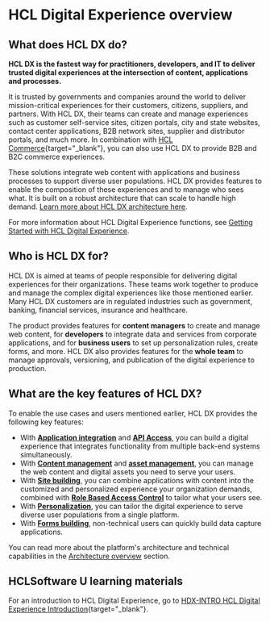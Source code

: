 # HCL Digital Experience overview
<!--
[HCL Digital Experience](https://www.hcltechsw.com/dx) provides a single access point to web content and applications, while it delivers differentiated, personalized experiences for each user across multiple touchpoints, such as web, mobile, hybrid mobile/web applications, and more.

The Web Content Manager and Web Portal Server combines to provide a platform for building a rich, complex online sites with responsive content, targeted offers, seamlessly integrated applications, and consistent branding across channels.

Organizations use it to serve multiple audiences from a single platform that delivers to a combination of applications and content that are tailored to the needs of individual users. Providing outstanding digital experiences to customers and business partners and better engagement with employees can generate more successful business outcomes.

Multiple solutions are available to fit your needs.

## HCL Portal

HCL Portal is an enterprise web portal that helps customers deliver faster response to the demands for HCL Digital Experience solutions by giving users a single point of access to the applications, services, information and social connections they need.

## HCL Web Content Manager

HCL Web Content Manager is a fully-featured, multi-platform enterprise content management solution. Easily manage your growing volume of digital content that is required to run your business and support critical decisions.

## HCL Digital Experience Cloud Native

HCL Digital Experience Cloud Native is a powerful digital experience platform optimized for deployment to Kubernetes container environments and supported on-premises platforms. It includes all of the capabilities of the HCL Digital Experience platform, including HCL Portal Server, Web Content Manager, Digital Asset Management, also [HCL Leap](https://www.hcltechsw.com/leap) (which is deployable only to on-premises platforms), and modern, easy-to-use tools and open-standards APIs for business users and developers to centrally build, optimize and deliver digital experience solutions. HCL Digital Experience Cloud Native is a customizable, scalable, and high-availability solution that uses cloud-friendly technology to make deployment and operation easy and efficient. 

-   Beginning with [HCL Digital Experience 9.5 Container Update CF202](../../whatsnew/cf20/newcf202.md), HCL Digital Experience Cloud Native 9.5 is available as an new offering to our customers to deploy the cloud-native Digital Experience 9.5 components and services on the Kubernetes container environments. These include HCL Portal Server, Web Content Manager, Digital Asset Management, and modern, easy-to-use tools and open-standards APIs that the business users and developers can use to centrally build, optimize, and deliver digital experience solutions for the target audiences. HCL Digital Experience Cloud Native is a customizable, scalable, and high-availability solution.
-   Effective with [HCL Digital Experience 9.5 Container and CF Update 207](../../whatsnew/cf20/newcf207.md), Digital Experience 9.5 software is added to install to supported Specified Operating systems, published at: [HCL Digital Experience V9.5 Detailed System Requirements](https://support.hcltechsw.com/csm?id=kb_article&sysparm_article=KB0013514). Entitlements to [HCL Leap](https://www.hcltechsw.com/leap), deployable to on-premises platforms, are also added. With this update, the HCL Digital Experience Cloud Native 9.5 offering provides all of the HCL DX 9.5 software components that can be deployed to specified Operating systems supported by DX 9.5, e.g., Windows, Linux and AIX, as well as to certified Kubernetes platforms, published at the Kubernetes support matrix at  [HCL Digital Experience V9.5 Detailed System Requirements](https://support.hcltechsw.com/csm?id=kb_article&sysparm_article=KB0013514). Customers now have increased flexibility to install the HCL Digital Experience Cloud Native 9.5 offering on their platform of choice as they evolve to the cloud.
-   For the latest list of Digital Experience 9.5 components available for HCL Digital Experience Cloud Native 9.5 deployments to Docker and certified Kubernetes platforms refer to the [Docker Image list](../../deployment/install/container/image_list.md) topic in the Help Center.
-   HCL Digital Experience Cloud Native 9.5 is available with cloud-friendly subscription pricing according to the user session consumption required to support production DX deployments. This approach supports graduated tier pricing, providing lower costs at each tier as quantities increase. To learn more about monitoring User Session consumption in Digital Experience deployments, see the [Integrate Google Analytics with HCL Digital Experience](../../build_sites/site_analytics/google_analytics/index.md) topic.
-   For more information about HCL Digital Experience Cloud Native 9.5 offering terms, see the [HCL Software License Agreements](https://www.hcltechsw.com/resources/license-agreements) web site, under the HCL Digital Experience product categories.

For additional information about HCL Digital Experience solutions, visit: [HCL Digital Experience](https://www.hcltechsw.com/dx) website. -->

## What does HCL DX do?

**HCL DX is the fastest way for practitioners, developers, and IT to deliver trusted digital experiences at the intersection of content, applications and processes.**

It is trusted by governments and companies around the world to deliver mission-critical experiences for their customers, citizens, suppliers, and partners. With HCL DX, their teams can create and manage experiences such as customer self-service sites, citizen portals, city and state websites, contact center applications, B2B network sites, supplier and distributor portals, and much more. In combination with [HCL Commerce](https://www.hcltechsw.com/commerce){target="_blank"}, you can also use HCL DX to provide B2B and B2C commerce experiences.

These solutions integrate web content with applications and business processes to support diverse user populations. HCL DX provides features to enable the composition of these experiences and to manage who sees what. It is built on a robust architecture that can scale to handle high demand. [Learn more about HCL DX architecture here](../architecture_overview/index.md).

For more information about HCL Digital Experience functions, see [Getting Started with HCL Digital Experience](../../guide_me/tutorials/gettingstartedwithDX.md).<!--This topic is called an overview. Perhaps change this link text to this: For more information about HCL Digital Experience functions, see...-->

## Who is HCL DX for?

HCL DX is aimed at teams of people responsible for delivering digital experiences for their organizations. These teams work together to produce and manage the complex digital experiences like those mentioned earlier. Many HCL DX customers are in regulated industries such as government, banking, financial services, insurance and healthcare.

The product provides features for **content managers** to create and manage web content, for **developers** to integrate data and services from corporate applications, and for **business users** to set up personalization rules, create forms, and more. HCL DX also provides features for the **whole team** to manage approvals, versioning, and publication of the digital experience to production.

## What are the key features of HCL DX?

To enable the use cases and users mentioned earlier, HCL DX provides the following key features:

* With [**Application integration**](application_integration.md) and [**API Access**](api_access.md), you can build a digital experience that integrates functionality from multiple back-end systems simultaneously.
* With [**Content management**](content_management.md) and [**asset management**](asset_management.md), you can manage the web content and digital assets you need to serve your users.
* With [**Site building**](site_building.md), you can combine applications with content into the customized and personalized experience your organization demands, combined with [**Role Based Access Control**](role_based_access.md) to tailor what your users see.
* With [**Personalization**](personalization.md), you can tailor the digital experience to serve diverse user populations from a single platform.
* With [**Forms building**](forms_building.md), non-technical users can quickly build data capture applications.

You can read more about the platform's architecture and technical capabilities in the [Architecture overview](../architecture_overview/index.md) section.

## HCLSoftware U learning materials

For an introduction to HCL Digital Experience, go to [HDX-INTRO HCL Digital Experience Introduction](https://hclsoftwareu.hcltechsw.com/component/axs/?view=sso_config&id=3&forward=https%3A%2F%2Fhclsoftwareu.hcltechsw.com%2Fcourses%2Fcourse%2Fhcl-digital-experience-introduction){target="_blank"}.
